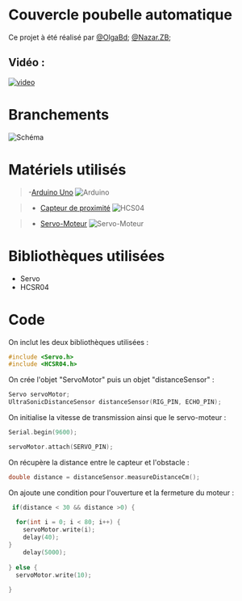 # **Couvercle poubelle automatique**

Ce projet à été réalisé par [@OlgaBd](https://github.com/olgaBd); [@Nazar.ZB](https://github.com/@Nazar.ZB);

## **Vidéo :** 
[![video](https://img.youtube.com/vi/lu7Z7bEkcFc/0.jpg)](https://www.youtube.com/watch?v=lu7Z7bEkcFc)

# Branchements 

![Schéma](https://image.noelshack.com/fichiers/2019/05/2/1548778068-shema-bb.png)


# Matériels utilisés 

> -[Arduino Uno](https://store.arduino.cc/arduino-uno-rev3)
> ![Arduino](https://store-cdn.arduino.cc/uni/catalog/product/cache/1/image/520x330/604a3538c15e081937dbfbd20aa60aad/a/0/a000066_featured_1_.jpg)

> - [Capteur de proximité](https://www.generationrobots.com/fr/401575-capteur-sonar-%C3%A0-ultrasons-hc-sr04.html)
> ![HCS04](https://tse4.mm.bing.net/th?id=OIP.CAUvtM78fxMdGrpHJbLJewHaHa&pid=Api)

> - [Servo-Moteur](https://www.amazon.fr/Longruner-Moteur-H%C3%A9licopt%C3%A8re-Bateau-robots/dp/B07236KYVC/ref=sr_1_1?ie=UTF8&qid=1548777698&sr=8-1&keywords=servomoteur+arduino) 
>![Servo-Moteur]( https://images-na.ssl-images-amazon.com/images/I/716vnlbiEeL._SL1000_.jpg)

# Bibliothèques utilisées  

-  Servo 
-  HCSR04

# Code 

On inclut les deux bibliothèques utilisées : 

``` c++
#include <Servo.h>
#include <HCSR04.h>
``` 
On crée l'objet "ServoMotor" puis un objet "distanceSensor" : 

``` c++
Servo servoMotor;
UltraSonicDistanceSensor distanceSensor(RIG_PIN, ECHO_PIN);
```
On initialise la vitesse de transmission ainsi que le servo-moteur :

``` c++
Serial.begin(9600);

servoMotor.attach(SERVO_PIN);
``` 
On récupère la distance entre le capteur et l'obstacle :

``` c++
double distance = distanceSensor.measureDistanceCm();
```

On ajoute une condition pour l'ouverture et la fermeture du moteur : 
 
``` c++
 if(distance < 30 && distance >0) {
  
  for(int i = 0; i < 80; i++) {
    servoMotor.write(i);
    delay(40);
}     
    delay(5000);
    
} else {  
  servoMotor.write(10);
   
}
``` 


